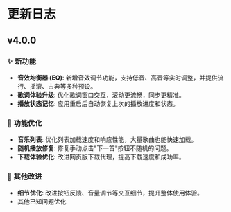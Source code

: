 # 更新日志

## v4.0.0

### ✨ 新功能
- **音效均衡器 (EQ)**: 新增音效调节功能，支持低音、高音等实时调整，并提供流行、摇滚、古典等多种预设。
- **歌词体验升级**: 优化歌词窗口交互，滚动更流畅，同步更精准。
- **播放状态记忆**: 应用重启后自动恢复上次的播放进度和状态。

### 🔧 功能优化
- **音乐列表**: 优化列表加载速度和响应性能，大量歌曲也能快速加载。
- **随机播放修复**: 修复手动点击"下一首"按钮不随机的问题。
- **下载体验优化**: 改进网页版下载代理，提高下载速度和成功率。

### 🧹 其他改进
- **细节优化**: 改进按钮反馈、音量调节等交互细节，提升整体使用体验。
- 其他已知问题优化